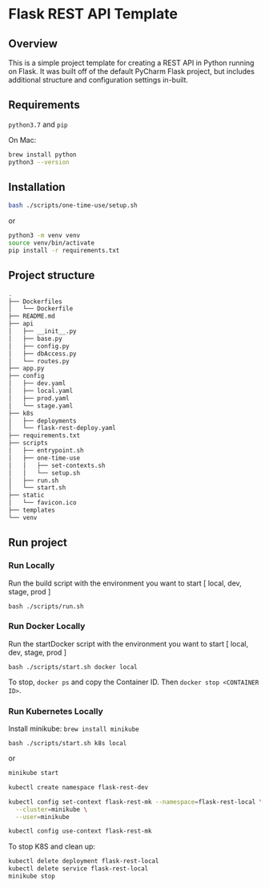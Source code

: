 # Flask REST API Template
## Overview
This is a simple project template for creating a REST API in Python running on Flask.
It was built off of the default PyCharm Flask project, but includes additional structure and configuration settings in-built.

## Requirements
`python3.7` and `pip`

On Mac:
```bash
brew install python
python3 --version
``` 

## Installation

```bash
bash ./scripts/one-time-use/setup.sh
```

or

```bash
python3 -m venv venv
source venv/bin/activate
pip install -r requirements.txt
```

## Project structure

```bash
.
├── Dockerfiles
│   └── Dockerfile
├── README.md
├── api
│   ├── __init__.py
│   ├── base.py
│   ├── config.py
│   ├── dbAccess.py
│   └── routes.py
├── app.py
├── config
│   ├── dev.yaml
│   ├── local.yaml
│   ├── prod.yaml
│   └── stage.yaml
├── k8s
│   ├── deployments
│   └── flask-rest-deploy.yaml
├── requirements.txt
├── scripts
│   ├── entrypoint.sh
│   ├── one-time-use
│   │   ├── set-contexts.sh
│   │   └── setup.sh
│   ├── run.sh
│   └── start.sh
├── static
│   └── favicon.ico
├── templates
└── venv
```

## Run project

### Run Locally

Run the build script with the environment you want to start [ local, dev, stage, prod ]

`bash ./scripts/run.sh`

### Run Docker Locally

Run the startDocker script with the environment you want to start [ local, dev, stage, prod ]

`bash ./scripts/start.sh docker local`

To stop, `docker ps` and copy the Container ID.  Then `docker stop <CONTAINER ID>`.

### Run Kubernetes Locally

Install minikube: `brew install minikube`

`bash ./scripts/start.sh k8s local`

or

```bash
minikube start

kubectl create namespace flask-rest-dev

kubectl config set-context flask-rest-mk --namespace=flask-rest-local \
  --cluster=minikube \
  --user=minikube

kubectl config use-context flask-rest-mk

```

To stop K8S and clean up:

```bash
kubectl delete deployment flask-rest-local
kubectl delete service flask-rest-local
minikube stop
```